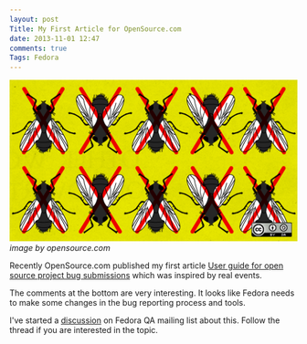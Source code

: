 ```yaml
---
layout: post
Title: My First Article for OpenSource.com
date: 2013-11-01 12:47
comments: true
Tags: Fedora
---
```


!["Annoying bugs"](/images/annoyingbugs.png "Annoying bugs")
*image by opensource.com*

Recently OpenSource.com published my first article
[User guide for open source project bug submissions](http://opensource.com/business/13/10/user-guide-bugs-open-source-projects)
which was inspired by real events. 

The comments at the bottom are very interesting. It looks like Fedora needs to
make some changes in the bug reporting process and tools. 

I've started a
[discussion](https://lists.fedoraproject.org/pipermail/test/2013-November/118607.html)
on Fedora QA mailing list about this. Follow the thread if you are interested in the
topic.

